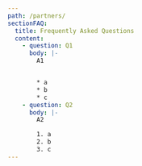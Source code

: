 ```yaml
---
path: /partners/
sectionFAQ:
  title: Frequently Asked Questions
  content:
    - question: Q1
      body: |-
        A1


        * a
        * b
        * c
    - question: Q2
      body: |-
        A2

        1. a
        2. b
        3. c
---
```

